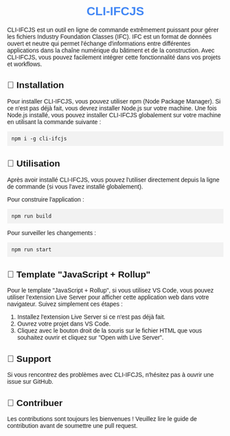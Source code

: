 <h1 style="color: #4287f5; font-family: Arial, sans-serif; text-align: center;">CLI-IFCJS</h1>
<p style="font-family: Arial, sans-serif;">CLI-IFCJS est un outil en ligne de commande extrêmement puissant pour gérer les fichiers Industry Foundation Classes (IFC). IFC est un format de données ouvert et neutre qui permet l'échange d'informations entre différentes applications dans la chaîne numérique du bâtiment et de la construction. Avec CLI-IFCJS, vous pouvez facilement intégrer cette fonctionnalité dans vos projets et workflows.</p>
<h2 style="font-family: Arial, sans-serif;">🚀 Installation</h2>
<p style="font-family: Arial, sans-serif;">Pour installer CLI-IFCJS, vous pouvez utiliser npm (Node Package Manager). Si ce n'est pas déjà fait, vous devrez installer Node.js sur votre machine. Une fois Node.js installé, vous pouvez installer CLI-IFCJS globalement sur votre machine en utilisant la commande suivante :</p>
<pre style="font-family: Arial, sans-serif; background-color: #f2f2f2; padding: 10px;"><code>npm i -g cli-ifcjs</code></pre>
<h2 style="font-family: Arial, sans-serif;">📖 Utilisation</h2>
<p style="font-family: Arial, sans-serif;">Après avoir installé CLI-IFCJS, vous pouvez l'utiliser directement depuis la ligne de commande (si vous l'avez installé globalement).</p>
<p style="font-family: Arial, sans-serif;">Pour construire l'application :</p>
<pre style="font-family: Arial, sans-serif; background-color: #f2f2f2; padding: 10px;"><code>npm run build</code></pre>
<p style="font-family: Arial, sans-serif;">Pour surveiller les changements :</p>
<pre style="font-family: Arial, sans-serif; background-color: #f2f2f2; padding: 10px;"><code>npm run start</code></pre>
<h2 style="font-family: Arial, sans-serif;">🎨 Template "JavaScript + Rollup"</h2>
<p style="font-family: Arial, sans-serif;">Pour le template "JavaScript + Rollup", si vous utilisez VS Code, vous pouvez utiliser l'extension Live Server pour afficher cette application web dans votre navigateur. Suivez simplement ces étapes :</p>
<ol style="font-family: Arial, sans-serif;">
  <li>Installez l'extension Live Server si ce n'est pas déjà fait.</li>
  <li>Ouvrez votre projet dans VS Code.</li>
  <li>Cliquez avec le bouton droit de la souris sur le fichier HTML que vous souhaitez ouvrir et cliquez sur "Open with Live Server".</li>
</ol>
<h2 style="font-family: Arial, sans-serif;">🤝 Support</h2>
<p style="font-family: Arial, sans-serif;">Si vous rencontrez des problèmes avec CLI-IFCJS, n'hésitez pas à ouvrir une issue sur GitHub.</p>
<h2 style="font-family: Arial, sans-serif;">🌟 Contribuer</h2>
<p style="font-family: Arial, sans-serif;">Les contributions sont toujours les bienvenues ! Veuillez lire le guide de contribution avant de soumettre une pull request.</p>
<h2 style="font-family: Arial, sans-serif;">

